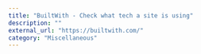 ```yaml
---
title: "BuiltWith - Check what tech a site is using"
description: ""
external_url: "https://builtwith.com/"
category: "Miscellaneous"
---
```

